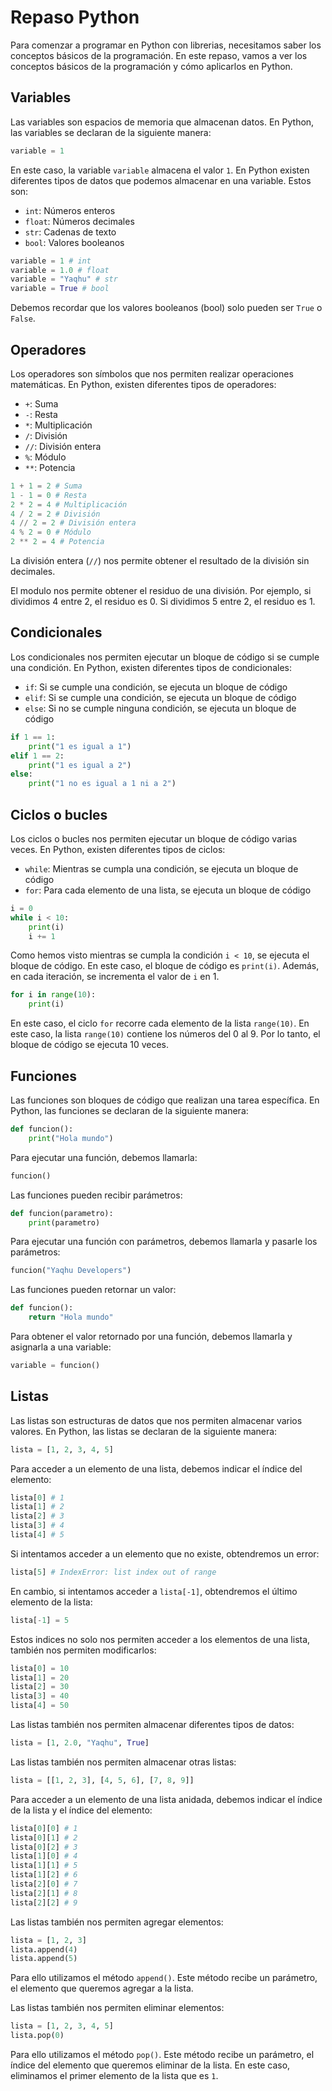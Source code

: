 # Repaso Python

Para comenzar a programar en Python con librerias, necesitamos saber los conceptos básicos de la programación. En este repaso, vamos a ver los conceptos básicos de la programación y cómo aplicarlos en Python.

## Variables
Las variables son espacios de memoria que almacenan datos. En Python, las variables se declaran de la siguiente manera:

```python
variable = 1
```

En este caso, la variable `variable` almacena el valor `1`. En Python existen diferentes tipos de datos que podemos almacenar en una variable. Estos son:

- `int`: Números enteros
- `float`: Números decimales
- `str`: Cadenas de texto
- `bool`: Valores booleanos

```python
variable = 1 # int
variable = 1.0 # float
variable = "Yaqhu" # str
variable = True # bool
```

Debemos recordar que los valores booleanos (bool) solo pueden ser `True` o `False`.

## Operadores

Los operadores son símbolos que nos permiten realizar operaciones matemáticas. En Python, existen diferentes tipos de operadores:

- `+`: Suma
- `-`: Resta
- `*`: Multiplicación
- `/`: División
- `//`: División entera
- `%`: Módulo
- `**`: Potencia

```python
1 + 1 = 2 # Suma
1 - 1 = 0 # Resta
2 * 2 = 4 # Multiplicación
4 / 2 = 2 # División
4 // 2 = 2 # División entera
4 % 2 = 0 # Módulo
2 ** 2 = 4 # Potencia
```
La división entera (`//`) nos permite obtener el resultado de la división sin decimales. 

El modulo nos permite obtener el residuo de una división. Por ejemplo, si dividimos 4 entre 2, el residuo es 0. Si dividimos 5 entre 2, el residuo es 1.

## Condicionales

Los condicionales nos permiten ejecutar un bloque de código si se cumple una condición. En Python, existen diferentes tipos de condicionales:

- `if`: Si se cumple una condición, se ejecuta un bloque de código
- `elif`: Si se cumple una condición, se ejecuta un bloque de código
- `else`: Si no se cumple ninguna condición, se ejecuta un bloque de código

```python
if 1 == 1:
    print("1 es igual a 1")
elif 1 == 2:
    print("1 es igual a 2")
else:
    print("1 no es igual a 1 ni a 2")
```

## Ciclos o bucles

Los ciclos o bucles nos permiten ejecutar un bloque de código varias veces. En Python, existen diferentes tipos de ciclos:

- `while`: Mientras se cumpla una condición, se ejecuta un bloque de código
- `for`: Para cada elemento de una lista, se ejecuta un bloque de código

```python
i = 0
while i < 10:
    print(i)
    i += 1
```

Como hemos visto mientras se cumpla la condición `i < 10`, se ejecuta el bloque de código. En este caso, el bloque de código es `print(i)`. Además, en cada iteración, se incrementa el valor de `i` en 1.

```python
for i in range(10):
    print(i)
```

En este caso, el ciclo `for` recorre cada elemento de la lista `range(10)`. En este caso, la lista `range(10)` contiene los números del 0 al 9. Por lo tanto, el bloque de código se ejecuta 10 veces.

## Funciones

Las funciones son bloques de código que realizan una tarea específica. En Python, las funciones se declaran de la siguiente manera:

```python
def funcion():
    print("Hola mundo")
```

Para ejecutar una función, debemos llamarla:

```python
funcion()
```

Las funciones pueden recibir parámetros:

```python
def funcion(parametro):
    print(parametro)
```

Para ejecutar una función con parámetros, debemos llamarla y pasarle los parámetros:

```python
funcion("Yaqhu Developers")
```

Las funciones pueden retornar un valor:

```python
def funcion():
    return "Hola mundo"
```

Para obtener el valor retornado por una función, debemos llamarla y asignarla a una variable:

```python
variable = funcion()
```

## Listas

Las listas son estructuras de datos que nos permiten almacenar varios valores. En Python, las listas se declaran de la siguiente manera:

```python   
lista = [1, 2, 3, 4, 5]
```

Para acceder a un elemento de una lista, debemos indicar el índice del elemento:

```python
lista[0] # 1
lista[1] # 2
lista[2] # 3
lista[3] # 4
lista[4] # 5
```

Si intentamos acceder a un elemento que no existe, obtendremos un error:

```python
lista[5] # IndexError: list index out of range
```
En cambio, si intentamos acceder a `lista[-1]`, obtendremos el último elemento de la lista:

```python
lista[-1] = 5
```

Estos indices no solo nos permiten acceder a los elementos de una lista, también nos permiten modificarlos:

```python
lista[0] = 10
lista[1] = 20
lista[2] = 30
lista[3] = 40
lista[4] = 50
```

Las listas también nos permiten almacenar diferentes tipos de datos:

```python
lista = [1, 2.0, "Yaqhu", True]
```

Las listas también nos permiten almacenar otras listas:

```python
lista = [[1, 2, 3], [4, 5, 6], [7, 8, 9]]
```

Para acceder a un elemento de una lista anidada, debemos indicar el índice de la lista y el índice del elemento:

```python
lista[0][0] # 1
lista[0][1] # 2
lista[0][2] # 3
lista[1][0] # 4
lista[1][1] # 5
lista[1][2] # 6
lista[2][0] # 7
lista[2][1] # 8
lista[2][2] # 9
``` 

Las listas también nos permiten agregar elementos:

```python
lista = [1, 2, 3]
lista.append(4)
lista.append(5)
```

Para ello utilizamos el método `append()`. Este método recibe un parámetro, el elemento que queremos agregar a la lista.

Las listas también nos permiten eliminar elementos:

```python
lista = [1, 2, 3, 4, 5]
lista.pop(0)
```

Para ello utilizamos el método `pop()`. Este método recibe un parámetro, el índice del elemento que queremos eliminar de la lista. En este caso, eliminamos el primer elemento de la lista que es `1`.
